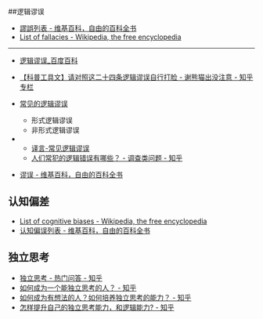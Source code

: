 ##逻辑谬误

- [謬誤列表 - 维基百科，自由的百科全书](https://zh.wikipedia.org/zh/%E8%AC%AC%E8%AA%A4%E5%88%97%E8%A1%A8)
- [List of fallacies - Wikipedia, the free encyclopedia](https://en.wikipedia.org/wiki/List_of_fallacies)

------

- [逻辑谬误_百度百科](http://baike.baidu.com/link?url=hvC5d52jPuLEps9qQrnXaM9pkFD_bVwyazxqC8vSO0EDlwcnYLnk4IuZ8azl4Vk0ObVol77bcdeo1PZhWnb_ea)
- [【科普工具文】请对照这二十四条逻辑谬误自行打脸 - 谢熊猫出没注意 - 知乎专栏](https://zhuanlan.zhihu.com/p/19837940)
- [常见的逻辑谬误](https://www.douban.com/group/topic/19788012/)
  - 形式逻辑谬误
  - 非形式逻辑谬误
- - [译言-常见逻辑谬误](http://article.yeeyan.org/view/65452/28581)
  - [人们常犯的逻辑错误有哪些？ - 调查类问题 - 知乎](https://www.zhihu.com/question/19864656)


- [谬误 - 维基百科，自由的百科全书](https://zh.wikipedia.org/zh-cn/%E8%AC%AC%E8%AA%A4)

## 认知偏差

- [List of cognitive biases - Wikipedia, the free encyclopedia](https://en.wikipedia.org/wiki/List_of_cognitive_biases)
- [认知偏误列表 - 维基百科，自由的百科全书](https://zh.wikipedia.org/wiki/%E8%AA%8D%E7%9F%A5%E5%81%8F%E8%AA%A4%E5%88%97%E8%A1%A8)

## 独立思考

- [独立思考 - 热门问答 - 知乎](https://www.zhihu.com/topic/19577684/hot)
- [如何成为一个能独立思考的人？ - 知乎](https://www.zhihu.com/question/20527159)
- [如何成为有想法的人？如何培养独立思考的能力？ - 知乎](https://www.zhihu.com/question/20114502)
- [怎样提升自己的独立思考能力，和逻辑能力? - 知乎](https://www.zhihu.com/question/38692641)
